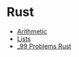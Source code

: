 # Rust

- [Arithmetic](arithmetic/index.md)
- [Lists](lists/index.md)
- [_99 Problems Rust](_99-problems-rust.md)
